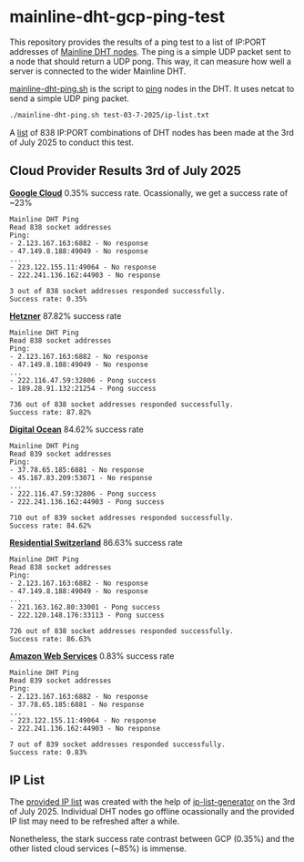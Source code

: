 # mainline-dht-gcp-ping-test

This repository provides the results of a ping test to a list of IP:PORT addresses of [Mainline DHT nodes](https://en.wikipedia.org/wiki/Mainline_DHT). The ping is a simple UDP packet sent to a node that should return a UDP pong. This way, it can measure how well a server is connected to the wider Mainline DHT.

[mainline-dht-ping.sh](./mainline-dht-ping.sh) is the script to [ping](https://www.bittorrent.org/beps/bep_0005.html#ping) nodes in the DHT. It uses netcat to send a simple UDP ping packet.

```bash
./mainline-dht-ping.sh test-03-7-2025/ip-list.txt
```

A [list](./test-03-7-2025/ip-list.txt) of 838 IP:PORT combinations of DHT nodes has been made at the 3rd of July 2025 to conduct this test.

## Cloud Provider Results 3rd of July 2025

[**Google Cloud**](./test-03-7-2025/gcp-results.txt) 0.35% success rate. Ocassionally, we get a success rate of ~23%

```
Mainline DHT Ping
Read 838 socket addresses
Ping:
- 2.123.167.163:6882 - No response
- 47.149.8.188:49049 - No response
...
- 223.122.155.11:49064 - No response
- 222.241.136.162:44903 - No response

3 out of 838 socket addresses responded successfully.
Success rate: 0.35%
```

[**Hetzner**](./test-03-7-2025/hetzner-results.txt) 87.82% success rate

```
Mainline DHT Ping
Read 838 socket addresses
Ping:
- 2.123.167.163:6882 - No response
- 47.149.8.188:49049 - No response
...
- 222.116.47.59:32806 - Pong success
- 189.28.91.132:21254 - Pong success

736 out of 838 socket addresses responded successfully.
Success rate: 87.82%
```

[**Digital Ocean**](./test-03-7-2025/digitalocean-results.txt) 84.62% success rate

```
Mainline DHT Ping
Read 839 socket addresses
Ping:
- 37.78.65.185:6881 - No response
- 45.167.83.209:53071 - No response
...
- 222.116.47.59:32806 - Pong success
- 222.241.136.162:44903 - Pong success

710 out of 839 socket addresses responded successfully.
Success rate: 84.62%
```

[**Residential Switzerland**](./test-03-7-2025/localhost-results.txt) 86.63% success rate

```
Mainline DHT Ping
Read 838 socket addresses
Ping:
- 2.123.167.163:6882 - No response
- 47.149.8.188:49049 - No response
...
- 221.163.162.80:33001 - Pong success
- 222.120.148.176:33113 - Pong success

726 out of 838 socket addresses responded successfully.
Success rate: 86.63%
```

[**Amazon Web Services**](./test-03-7-2025/aws-results.txt) 0.83% success rate

```
Mainline DHT Ping
Read 839 socket addresses
Ping:
- 2.123.167.163:6882 - No response
- 37.78.65.185:6881 - No response
...
- 223.122.155.11:49064 - No response
- 222.241.136.162:44903 - No response

7 out of 839 socket addresses responded successfully.
Success rate: 0.83%
```


## IP List

The [provided IP list](./test-03-7-2025/ip-list.txt) was created with the help of [ip-list-generator](./ip-list-generator/) on the 3rd of July 2025. Individual DHT nodes go offline ocassionally and the provided IP list may need to be refreshed after a while.

Nonetheless, the stark success rate contrast between GCP (0.35%) and the other listed cloud services (~85%) is immense.